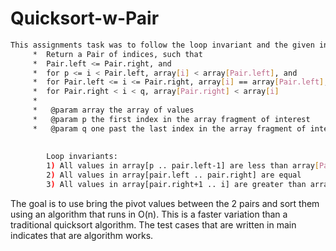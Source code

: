 # Quicksort-w-Pair
```sh
This assignments task was to follow the loop invariant and the given information:
     *  Return a Pair of indices, such that 
     *  Pair.left <= Pair.right, and 
     *  for p <= i < Pair.left, array[i] < array[Pair.left], and
     *  for Pair.left <= i <= Pair.right, array[i] == array[Pair.left], and 
     *  for Pair.right < i < q, array[Pair.right] < array[i]     
     *   
     *   @param array the array of values
     *   @param p the first index in the array fragment of interest
     *   @param q one past the last index in the array fragment of interest
     
     
        Loop invariants:
        1) All values in array[p .. pair.left-1] are less than array[Pair.left]
        2) All values in array[pair.left .. pair.right] are equal
        3) All values in array[pair.right+1 .. i] are greater than array[Pair.right]
```

The goal is to use bring the pivot values between the 2 pairs and sort them using an algorithm that runs in O(n). This is a faster variation than a traditional quicksort algorithm. The test cases that are written in main indicates that are algorithm works.
